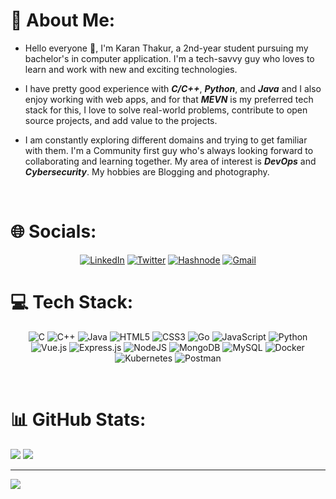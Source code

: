 <h1> 💫 About Me: </h1>
 
 
- Hello everyone 👋, I'm Karan Thakur, a 2nd-year student pursuing my bachelor's in computer application. I'm a tech-savvy guy who loves to learn and work with new and exciting technologies.

- I have pretty good experience with ***C/C++***, ***Python***, and ***Java*** and I also enjoy working with web apps, and for that ***MEVN*** is my preferred tech stack for this, I love to solve real-world problems, contribute to open source projects, and add value to the projects.

- I am constantly exploring different domains and trying to get familiar with them. I'm a Community first guy who's always looking forward to collaborating and learning together. My area of interest is ***DevOps*** and ***Cybersecurity***. My hobbies are Blogging and photography.
<br/>

# 🌐 Socials:
<a><p align="center">
[![LinkedIn](https://img.shields.io/badge/LinkedIn-%230077B5.svg?style=for-the-badge&logo=linkedin&logoColor=white)](https://linkedin.com/in/karansli) [![Twitter](https://img.shields.io/badge/Twitter-%231DA1F2.svg?style=for-the-badge&logo=Twitter&logoColor=white)](https://twitter.com/karanstwt) [![Hashnode](https://img.shields.io/badge/Hashnode-2962FF?style=for-the-badge&logo=hashnode&logoColor=white
)](https://hashnode.com/@karanthakur) [![Gmail](https://img.shields.io/badge/Gmail-D14836?style=for-the-badge&logo=gmail&logoColor=white)](https://bio.link/karanthakur) 
</p></a>

# 💻 Tech Stack:
<a><p align="center">
![C](https://img.shields.io/badge/c-%2300599C.svg?style=for-the-badge&logo=c&logoColor=white) ![C++](https://img.shields.io/badge/c++-%2300599C.svg?style=for-the-badge&logo=c%2B%2B&logoColor=white) ![Java](https://img.shields.io/badge/java-%23ED8B00.svg?style=for-the-badge&logo=java&logoColor=white) ![HTML5](https://img.shields.io/badge/html5-%23E34F26.svg?style=for-the-badge&logo=html5&logoColor=white) ![CSS3](https://img.shields.io/badge/css3-%231572B6.svg?style=for-the-badge&logo=css3&logoColor=white) ![Go](https://img.shields.io/badge/go-%2300ADD8.svg?style=for-the-badge&logo=go&logoColor=white) ![JavaScript](https://img.shields.io/badge/javascript-%23323330.svg?style=for-the-badge&logo=javascript&logoColor=%23F7DF1E) ![Python](https://img.shields.io/badge/python-3670A0?style=for-the-badge&logo=python&logoColor=ffdd54) ![Vue.js](https://img.shields.io/badge/vuejs-%2335495e.svg?style=for-the-badge&logo=vuedotjs&logoColor=%234FC08D) ![Express.js](https://img.shields.io/badge/express.js-%23404d59.svg?style=for-the-badge&logo=express&logoColor=%2361DAFB) ![NodeJS](https://img.shields.io/badge/node.js-6DA55F?style=for-the-badge&logo=node.js&logoColor=white) ![MongoDB](https://img.shields.io/badge/MongoDB-%234ea94b.svg?style=for-the-badge&logo=mongodb&logoColor=white) ![MySQL](https://img.shields.io/badge/mysql-%2300f.svg?style=for-the-badge&logo=mysql&logoColor=white) ![Docker](https://img.shields.io/badge/docker-%230db7ed.svg?style=for-the-badge&logo=docker&logoColor=white) ![Kubernetes](https://img.shields.io/badge/kubernetes-%23326ce5.svg?style=for-the-badge&logo=kubernetes&logoColor=white) ![Postman](https://img.shields.io/badge/Postman-FF6C37?style=for-the-badge&logo=postman&logoColor=white)
</p></a>

<br/>

# 📊 GitHub Stats:
![](https://github-readme-stats.vercel.app/api?username=thisiskaransgit&theme=prussian&hide_border=true&include_all_commits=false&count_private=false)
![](https://github-readme-streak-stats.herokuapp.com/?user=thisiskaransgit&theme=prussian&hide_border=true)<br/>

---
[![](https://visitcount.itsvg.in/api?id=thisiskaransgit&icon=1&color=11)](https://visitcount.itsvg.in)
